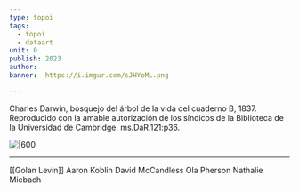 ```yaml
---
type: topoi
tags:
  - topoi
  - dataart
unit: 0
publish: 2023
author: 
banner:  https://i.imgur.com/sJHYoML.png

---
```


Charles Darwin, bosquejo del árbol de la vida del cuaderno B, 1837. Reproducido con la amable autorización de los síndicos de la Biblioteca de la Universidad de Cambridge. ms.DaR.121:p36.

![|600](https://i.imgur.com/MW1fOjj.png)

---
[[Golan Levin]]
Aaron Koblin
David McCandless
Ola Pherson 
Nathalie Miebach
